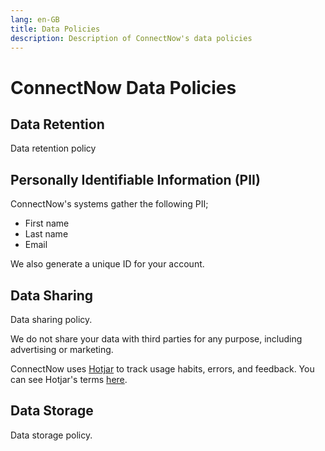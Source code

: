 ```yaml
---
lang: en-GB
title: Data Policies
description: Description of ConnectNow's data policies
---
```


# ConnectNow Data Policies

## Data Retention

Data retention policy

## Personally Identifiable Information (PII)

ConnectNow's systems gather the following PII;

-   First name
-   Last name
-   Email

We also generate a unique ID for your account.

## Data Sharing

Data sharing policy.

We do not share your data with third parties for any purpose, including advertising or marketing.

ConnectNow uses [Hotjar](https://www.hotjar.com/) to track usage habits, errors, and feedback. You can see Hotjar's terms [here](https://www.hotjar.com/legal/).

## Data Storage

Data storage policy.